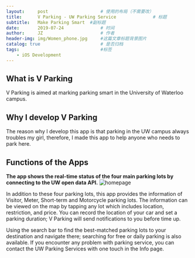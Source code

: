 ```yaml
---
layout:     post   				    # 使用的布局（不需要改）
title:      V Parking - UW Parking Service				# 标题
subtitle:   Make Parking Smart  #副标题
date:       2019-07-24 				# 时间
author:     JZ 						# 作者
header-img: img/Women_phone.jpg 	#这篇文章标题背景图片
catalog: true 						# 是否归档
tags:								#标签
    - iOS Development
---
```


## What is V Parking

V Parking is aimed at marking parking smart in the University of Waterloo campus.

## Why I develop V Parking

The reason why I develop this app is that parking in the UW campus always troubles my girl, therefore, I made this app to help anyone who needs to park here.

## Functions of the Apps

**The app shows the real-time status of the four main parking lots by connecting to the UW open data API.**
![homepage](https://i.postimg.cc/PqfWZGsS/IMG-D54-EBA09-E73-C-1.jpg)

In addition to these four parking lots, this app provides the information of Visitor, Meter, Short-term and Motorcycle parking lots. The information can be viewed on the map by tapping any lot which includes location, restriction, and price. You can record the location of your car and set a parking duration; V Parking will send notifications to you before time up.

Using the search bar to find the best-matched parking lots to your destination and navigate there; searching for free or daily parking is also available. If you encounter any problem with parking service, you can contact the UW Parking Services with one touch in the Info page.
